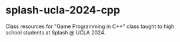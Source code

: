 # splash-ucla-2024-cpp
Class resources for "Game Programming in C++" class taught to high school students at Splash @ UCLA 2024.

